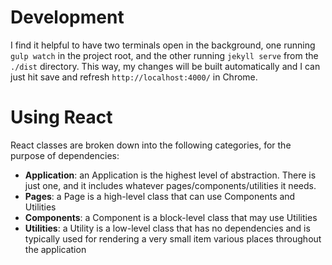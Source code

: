 Development
===========

I find it helpful to have two terminals open in the background, one running `gulp watch` in the project root, and the other running `jekyll serve` from the `./dist` directory. This way, my changes will be built automatically and I can just hit save and refresh `http://localhost:4000/` in Chrome.

Using React
===========

React classes are broken down into the following categories, for the purpose of dependencies:

* **Application**: an Application is the highest level of abstraction. There is just one, and it includes whatever pages/components/utilities it needs.
* **Pages**: a Page is a high-level class that can use Components and Utilities
* **Components**: a Component is a block-level class that may use Utilities
* **Utilities**: a Utility is a low-level class that has no dependencies and is typically used for rendering a very small item various places throughout the application
